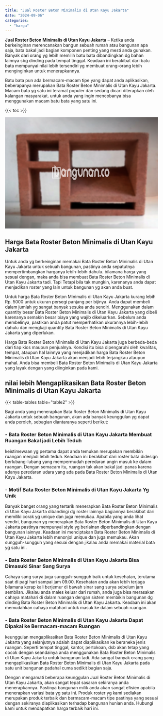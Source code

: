```yaml
---
title: "Jual Roster Beton Minimalis di Utan Kayu Jakarta"
date: "2024-09-06"
categories: 
  - "harga"
---
```


**Jual Roster Beton Minimalis di Utan Kayu Jakarta** – Ketika anda berkeinginan merencanakan bangun sebuah rumah atau bangunan apa saja, bata bakal jadi bagian komponen penting yang mesti anda gunakan. Banyak dari orang yg lebih memilih batu bata dibandingkan dg bahan lainnya sbg dinding pada tempat tinggal. Keadaan ini berakibat dari batu bata mempunyai nilai lebih tersendiri yg membuat orang-orang lebih menginginkan untuk menerapkannya.

Batu bata pun ada bermacam-macam tipe yang dapat anda aplikasikan, beberapanya merupakan Bata Roster Beton Minimalis di Utan Kayu Jakarta. Macam bata yg satu ini teramat populer dan sedang dicari diterapkan oleh kalangan masyarakat. untuk anda yang ingin mencobanya bisa menggunakan macam batu bata yang satu ini.

{{< toc >}}

![Jual Roster Beton Minimalis di Utan Kayu Jakarta](/images/bata-roster-minimalis-36.png)

## Harga Bata Roster Beton Minimalis di Utan Kayu Jakarta

Untuk anda yg berkeinginan memakai Bata Roster Beton Minimalis di Utan Kayu Jakarta untuk sebuah bangunan, pastinya anda sepatutnya mempertimbangkan harganya lebih-lebih dahulu. bilamana harga yang sesuai dengan, maka anda bisa membuat Bata Roster Beton Minimalis di Utan Kayu Jakarta tadi. Tapi Tetapi bila tak mungkin, karenanya anda dapat menjadikan roster yang lain untuk bangunan yg akan anda buat.

Untuk harga Bata Roster Beton Minimalis di Utan Kayu Jakarta kurang lebih Rp. 5000 untuk ukuran persegi panjang per bijinya. Anda dapat membeli dalam jumlah yg sangat banyak sesuka anda sendiri. Menggunakan dalam quantity besar Bata Roster Beton Minimalis di Utan Kayu Jakarta yang dibeli karenanya semakin besar biaya yang wajib dikeluarkan. Sebelum anda membelinya, pastikan anda patut memperhatikan ukurannya lebih-lebih dahulu dan mengkaji quantity Bata Roster Beton Minimalis di Utan Kayu Jakarta yang diperlukan.

Harga Bata Roster Beton Minimalis di Utan Kayu Jakarta juga berbeda-beda dari tiap kios maupun penjualnya. Kondisi itu bisa dipengaruhi oleh kwalitas, tempat, ataupun hal lainnya yang menjadikan harga Bata Roster Beton Minimalis di Utan Kayu Jakarta akan menjadi lebih terjangkau ataupun mahal. Anda bisa membeli Bata Roster Beton Minimalis di Utan Kayu Jakarta yang layak dengan yang diinginkan pada kami.

## nilai lebih Mengaplikasikan Bata Roster Beton Minimalis di Utan Kayu Jakarta

{{< table-tables table="table2" >}}

Bagi anda yang menerapkan Bata Roster Beton Minimalis di Utan Kayu Jakarta untuk sebuah bangunan, akan ada banyak keunggulan yg dapat anda peroleh, sebagian diantaranya seperti berikut:

### \- Bata Roster Beton Minimalis di Utan Kayu Jakarta Membuat Ruangan Bakal jadi Lebih Teduh

keistimewaan yg pertama dapat anda temukan merupakan membikin ruangan menjadi lebih teduh. Keadaan ini berakibat dari roster bata didesign berlubang-lubang yang mempermudah peredaran angin masuk ke dalam ruangan. Dengan semacam itu, ruangan tak akan bakal jadi panas karena adanya peredaran udara yang ada pada Bata Roster Beton Minimalis di Utan Kayu Jakarta.

### \- Motif Bata Roster Beton Minimalis di Utan Kayu Jakarta Yg Unik

Banyak banget orang yang tertarik menerapkan Bata Roster Beton Minimalis di Utan Kayu Jakarta dibandingi dg roster lainnya bagiannya berakibat dari memiliki corak yg unique dan juga memukau. Apabila yang anda lihat sendiri, bangunan yg menerapkan Bata Roster Beton Minimalis di Utan Kayu Jakarta pastinya mempunyai style yg berlainan diperbandingkan dengan bangunan lainnya. Keadaan ini menciptakan Bata Roster Beton Minimalis di Utan Kayu Jakarta lebih menonjol unique dan juga memukau. Akan sungguh-sungguh yang sesuai dengan jikalau anda memakai material bata yg satu ini.

### \- Bata Roster Beton Minimalis di Utan Kayu Jakarta Bisa Dimasuki Sinar Sang Surya

Cahaya sang surya juga sungguh-sungguh baik untuk kesehatan, terutama saat di pagi hari sampai jam 09.00. Kesehatan anda akan lebih terjaga bilamana kerap kali berjemur di bawah sinar sang surya sebelum jam sembilan. Jikalau anda males keluar dari rumah, anda juga bisa merasakan cahaya matahari di dalam ruangan dengan sistem membikin bangunan dg dinding Bata Roster Beton Minimalis di Utan Kayu Jakarta. Keadaan ini akan memudahkan cahaya matahari untuk masuk ke dalam sebuah ruangan.

### \- Bata Roster Beton Minimalis di Utan Kayu Jakarta Dapat Dipakai ke Bermacam-macam Ruangan

keunggulan mengaplikasikan Bata Roster Beton Minimalis di Utan Kayu Jakarta yang selanjutnya adalah dapat diaplikasikan ke beraneka jenis ruangan. Seperti tempat tinggal, kantor, pertokoan, dsb akan tetap yang cocok dengan seandainya anda menggunakan Bata Roster Beton Minimalis di Utan Kayu Jakarta untuk bangunan tadi. Ada sangat banyak orang yang mengaplikasikan Bata Roster Beton Minimalis di Utan Kayu Jakarta pada satu unit bangunan padahal cuma sedikit bagian saja.

Dengan mengamati beberapa keunggulan Jual Roster Beton Minimalis di Utan Kayu Jakarta, akan sangat tepat sasaran sekiranya anda menerapkannya. Pastinya bangunan milik anda akan sangat efisien apabila menerapkan variasi bata yg satu ini. Produk roster yg kami sediakan merupakan produk terbaik dan bermacam-macam tipe pastinya yang sesuai dengan sekiranya diaplikasikan terhadap bangunan hunian anda. Hubungi kami untuk mendapatkan harga terbaik hari ini.
